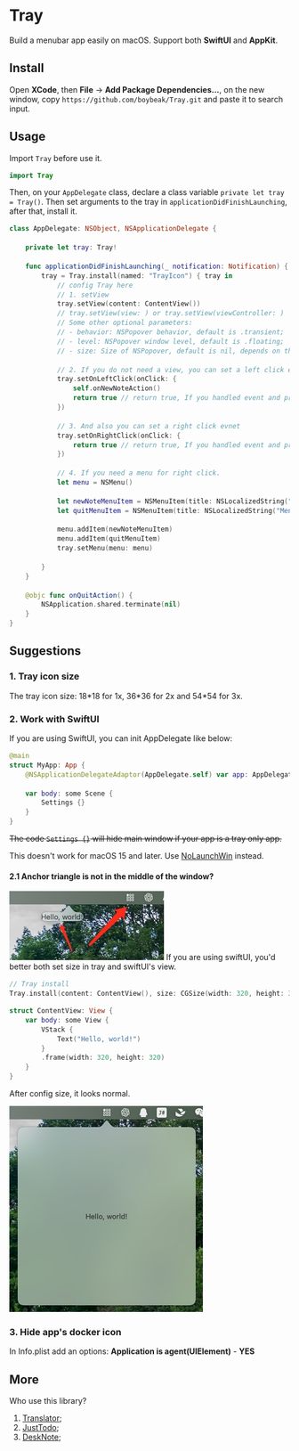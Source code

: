 # Tray
Build a menubar app easily on macOS. Support both **SwiftUI** and **AppKit**.

## Install
Open **XCode**, then **File** -> **Add Package Dependencies...**, on the new window, copy `https://github.com/boybeak/Tray.git` and paste it to search input.

## Usage
Import `Tray` before use it.
```swift
import Tray
```
Then, on your `AppDelegate` class, declare a class variable `private let tray = Tray()`. Then set arguments to the tray in `applicationDidFinishLaunching`, after that, install it.
```swift
class AppDelegate: NSObject, NSApplicationDelegate {
    
    private let tray: Tray!
    
    func applicationDidFinishLaunching(_ notification: Notification) {
        tray = Tray.install(named: "TrayIcon") { tray in 
            // config Tray here
            // 1. setView
            tray.setView(content: ContentView()) 
            // tray.setView(view: ) or tray.setView(viewController: )
            // Some other optional parameters:
            // - behavior: NSPopover behavior, default is .transient;
            // - level: NSPopover window level, default is .floating;
            // - size: Size of NSPopover, default is nil, depends on the view you passed in.

            // 2. If you do not need a view, you can set a left click event
            tray.setOnLeftClick(onClick: {
                self.onNewNoteAction()
                return true // return true, If you handled event and prevent default action, the default action is show popover view if you set.
            })

            // 3. And also you can set a right click evnet
            tray.setOnRightClick(onClick: {
                return true // return true, If you handled event and prevent default action, the default action is show menu if you set.
            })

            // 4. If you need a menu for right click.
            let menu = NSMenu()
        
            let newNoteMenuItem = NSMenuItem(title: NSLocalizedString("Menu_item_new_note", comment: ""), action: #selector(onNewNoteAction), keyEquivalent: "")
            let quitMenuItem = NSMenuItem(title: NSLocalizedString("Menu_item_quit", comment: ""), action: #selector(onQuitAction), keyEquivalent: "")
            
            menu.addItem(newNoteMenuItem)
            menu.addItem(quitMenuItem)
            tray.setMenu(menu: menu)

        }
    }
    
    @objc func onQuitAction() {
        NSApplication.shared.terminate(nil)
    }
}
```

## Suggestions

### 1. Tray icon size
The tray icon size: 18\*18 for 1x, 36\*36 for 2x and 54\*54 for 3x.

### 2. Work with SwiftUI
If you are using SwiftUI, you can init AppDelegate like below:
```swift
@main
struct MyApp: App {
    @NSApplicationDelegateAdaptor(AppDelegate.self) var app: AppDelegate

    var body: some Scene {
        Settings {}
    }
}
```
~~The code `Settings {}` will hide main window if your app is a tray only app.~~

This doesn't work for macOS 15 and later. Use [NoLaunchWin](https://github.com/boybeak/NoLaunchWin) instead.

#### 2.1 Anchor triangle is not in the middle of the window?
![anchor-triangle-issue](./art/anchor-triangle-issue.jpg)
If you are using swiftUI, you'd better both set size in tray and swiftUI's view.
```swift
// Tray install
Tray.install(content: ContentView(), size: CGSize(width: 320, height: 320))
```
```swift
struct ContentView: View {
    var body: some View {
        VStack {
            Text("Hello, world!")
        }
        .frame(width: 320, height: 320)
    }
}
```
After config size, it looks normal.

![anchor-triangle-normal](./art/anchor-triangle-normal.jpg)

### 3. Hide app's docker icon
In Info.plist add an options: **Application is agent(UIElement)** - **YES**

## More
Who use this library?
1. [Translator](https://github.com/boybeak/TranslatorDocs);
2. [JustTodo](https://github.com/boybeak/JustTodo);
3. [DeskNote](https://github.com/boybeak/DeskNote);
